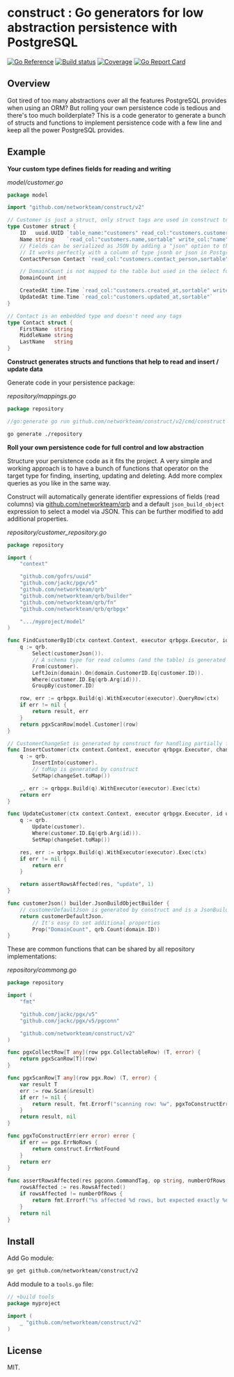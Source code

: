 # construct : Go generators for low abstraction persistence with PostgreSQL

[![Go Reference](https://pkg.go.dev/badge/github.com/networkteam/construct/v2.svg)](https://pkg.go.dev/github.com/networkteam/construct/v2)
[![Build status](https://github.com/networkteam/construct/actions/workflows/test.yml/badge.svg?branch=v2)](https://github.com/networkteam/construct/actions/workflows/test.yml)
[![Coverage](https://codecov.io/gh/networkteam/construct/branch/v2/graph/badge.svg?token=Y0GHTB40GG)](https://codecov.io/gh/networkteam/construct)
[![Go Report Card](https://goreportcard.com/badge/github.com/networkteam/construct/v2)](https://goreportcard.com/report/github.com/networkteam/construct/v2)

## Overview

Got tired of too many abstractions over all the features PostgreSQL provides when using an ORM? But rolling your own persistence code is tedious and there's too much boilderplate?
This is a code generator to generate a bunch of structs and functions to implement persistence code with a few line and keep all the power PostgreSQL provides.

## Example

**Your custom type defines fields for reading and writing**

*model/customer.go*

```go
package model

import "github.com/networkteam/construct/v2"

// Customer is just a struct, only struct tags are used in construct to generate code (no struct embedding needed) 
type Customer struct {
	ID   uuid.UUID `table_name:"customers" read_col:"customers.customer_id" write_col:"customer_id"` // The table_name tag is optional and can be specified at most once per struct
	Name string    `read_col:"customers.name,sortable" write_col:"name"`
	// Fields can be serialized as JSON by adding a "json" option to the "write_col" tag.
	// It works perfectly with a column of type jsonb or json in PostgreSQL.
	ContactPerson Contact `read_col:"customers.contact_person,sortable" write_col:"contact_person,json"`

	// DomainCount is not mapped to the table but used in the select for reading an aggregate count
	DomainCount int

	CreatedAt time.Time `read_col:"customers.created_at,sortable" write_col:"created_at"`
	UpdatedAt time.Time `read_col:"customers.updated_at,sortable"`
}

// Contact is an embedded type and doesn't need any tags
type Contact struct {
	FirstName  string
	MiddleName string
	LastName   string
}
```

**Construct generates structs and functions that help to read and insert / update data**

Generate code in your persistence package:

*repository/mappings.go*
```go
package repository

//go:generate go run github.com/networkteam/construct/v2/cmd/construct my/project/model
```

```bash
go generate ./repository
```

**Roll your own persistence code for full control and low abstraction**

Structure your persistence code as it fits the project. A very simple and working approach is to have a bunch of
functions that operator on the target type for finding, inserting, updating and deleting. Add more complex queries
as you like in the same way. 

Construct will automatically generate identifier expressions of fields (read columns) via [github.com/networkteam/qrb](https://github.com/networkteam/qrb)
and a default `json_build_object` expression to select a model via JSON. This can be further modified to add additional properties. 

*repository/customer_repository.go*
```go
package repository

import (
	"context"

	"github.com/gofrs/uuid"
	"github.com/jackc/pgx/v5"
	"github.com/networkteam/qrb"
	"github.com/networkteam/qrb/builder"
	"github.com/networkteam/qrb/fn"
	"github.com/networkteam/qrb/qrbpgx"

	".../myproject/model"
)

func FindCustomerByID(ctx context.Context, executor qrbpgx.Executor, id uuid.UUID) (model.Customer, error) {
	q := qrb.
		Select(customerJson()).
		// A schema type for read columns (and the table) is generated as qrb identifier expressions by construct
		From(customer).
		LeftJoin(domain).On(domain.CustomerID.Eq(customer.ID)).
		Where(customer.ID.Eq(qrb.Arg(id))).
		GroupBy(customer.ID)

	row, err := qrbpgx.Build(q).WithExecutor(executor).QueryRow(ctx)
	if err != nil {
		return result, err
	}
	return pgxScanRow[model.Customer](row)
}

// CustomerChangeSet is generated by construct for handling partially filled models
func InsertCustomer(ctx context.Context, executor qrbpgx.Executor, changeSet CustomerChangeSet) error {
	q := qrb.
		InsertInto(customer).
		// toMap is generated by construct 
		SetMap(changeSet.toMap())

	_, err := qrbpgx.Build(q).WithExecutor(executor).Exec(ctx)
	return err
}

func UpdateCustomer(ctx context.Context, executor qrbpgx.Executor, id uuid.UUID, changeSet CustomerChangeSet) error {
	q := qrb.
		Update(customer).
		Where(customer.ID.Eq(qrb.Arg(id))).
		SetMap(changeSet.toMap())

	res, err := qrbpgx.Build(q).WithExecutor(executor).Exec(ctx)
	if err != nil {
		return err
	}

	return assertRowsAffected(res, "update", 1)
}

func customerJson() builder.JsonBuildObjectBuilder {
	// customerDefaultJson is generated by construct and is a JsonBuildObjectBuilder that can be further modified (immutable)
	return customerDefaultJson.
		// It's easy to set additional properties
		Prop("DomainCount", qrb.Count(domain.ID))
}
```

These are common functions that can be shared by all repository implementations:

*repository/commong.go*
```go
package repository

import (
	"fmt"

	"github.com/jackc/pgx/v5"
	"github.com/jackc/pgx/v5/pgconn"

	"github.com/networkteam/construct/v2"
)

func pgxCollectRow[T any](row pgx.CollectableRow) (T, error) {
	return pgxScanRow[T](row)
}

func pgxScanRow[T any](row pgx.Row) (T, error) {
	var result T
	err := row.Scan(&result)
	if err != nil {
		return result, fmt.Errorf("scanning row: %w", pgxToConstructErr(err))
	}
	return result, nil
}

func pgxToConstructErr(err error) error {
	if err == pgx.ErrNoRows {
		return construct.ErrNotFound
	}
	return err
}

func assertRowsAffected(res pgconn.CommandTag, op string, numberOfRows int64) error {
	rowsAffected := res.RowsAffected()
	if rowsAffected != numberOfRows {
		return fmt.Errorf("%s affected %d rows, but expected exactly %d", op, rowsAffected, numberOfRows)
	}
	return nil
}
```

## Install

Add Go module:

```bash
go get github.com/networkteam/construct/v2
```

Add module to a `tools.go` file:

```go
// +build tools
package myproject

import (
    _ "github.com/networkteam/construct/v2"
)
```

## License

MIT.

